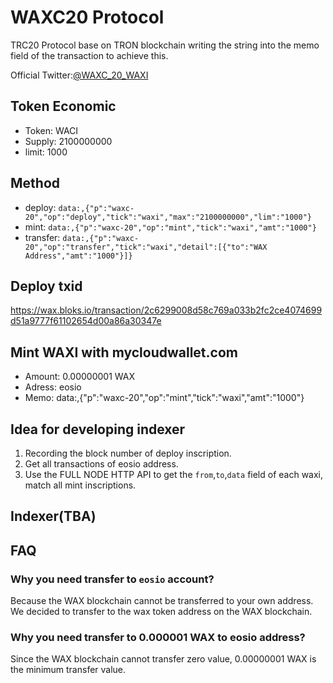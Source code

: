 # WAXC20 Protocol
TRC20 Protocol base on TRON blockchain writing the string into the memo field of the transaction to achieve this.

Official Twitter:[@WAXC_20_WAXI](https://twitter.com/WAXC_20_WAXI)

## Token Economic
 - Token: WACI
 - Supply: 2100000000
 - limit: 1000

## Method
 - deploy: `data:,{"p":"waxc-20","op":"deploy","tick":"waxi","max":"2100000000","lim":"1000"}`
 - mint: `data:,{"p":"waxc-20","op":"mint","tick":"waxi","amt":"1000"}`
 - transfer: `data:,{"p":"waxc-20","op":"transfer","tick":"waxi","detail":[{"to":"WAX Address","amt":"1000"}]}`

## Deploy txid
https://wax.bloks.io/transaction/2c6299008d58c769a033b2fc2ce4074699d51a9777f61102654d00a86a30347e

## Mint WAXI with mycloudwallet.com
 - Amount: 0.00000001 WAX
 - Adress: eosio
 - Memo: data:,{"p":"waxc-20","op":"mint","tick":"waxi","amt":"1000"}

## Idea for developing indexer
1. Recording the block number of deploy inscription.
2. Get all transactions of eosio address.
3. Use the FULL NODE HTTP API to get the `from`,`to`,`data` field of each waxi, match all mint inscriptions.

## Indexer(TBA)


## FAQ
### Why you need transfer to `eosio` account?
Because the WAX blockchain cannot be transferred to your own address. We decided to transfer to the wax token address on the WAX blockchain.

### Why you need transfer to 0.000001 WAX to eosio address?
Since the WAX blockchain cannot transfer zero value, 0.00000001 WAX is the minimum transfer value.





